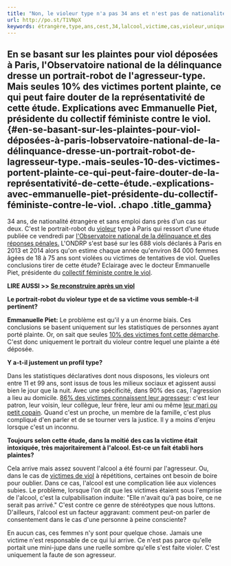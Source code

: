 ```yaml
---
title: "Non, le violeur type n'a pas 34 ans et n'est pas de nationalité étrangère"
url: http://po.st/T1VNpX
keywords: étrangère,type,ans,cest,34,lalcool,victime,cas,violeur,uniquement,nest,viol,portraitrobot,étude,nationalité,victimes
---
```

En se basant sur les plaintes pour viol déposées à Paris, l\'Observatoire national de la délinquance dresse un portrait-robot de l\'agresseur-type. Mais seules 10% des victimes portent plainte, ce qui peut faire douter de la représentativité de cette étude. Explications avec Emmanuelle Piet, présidente du collectif féministe contre le viol. {#en-se-basant-sur-les-plaintes-pour-viol-déposées-à-paris-lobservatoire-national-de-la-délinquance-dresse-un-portrait-robot-de-lagresseur-type.-mais-seules-10-des-victimes-portent-plainte-ce-qui-peut-faire-douter-de-la-représentativité-de-cette-étude.-explications-avec-emmanuelle-piet-présidente-du-collectif-féministe-contre-le-viol. .chapo .title_gamma}
------------------------------------------------------------------------------------------------------------------------------------------------------------------------------------------------------------------------------------------------------------------------------------------------------------------------------------------------------

34 ans, de nationalité étrangère et sans emploi dans près d\'un cas sur deux. C\'est le portrait-robot du [violeur](//www.lexpress.fr/actualite/societe/fait-divers/ce-que-l-on-sait-de-la-traque-du-violeur-en-serie-parisien_1088278.html) type à Paris qui ressort d\'une étude publiée ce vendredi par [l\'Observatoire national de la délinquance et des réponses pénales.](https://www.data.gouv.fr/fr/organizations/observatoire-national-de-la-delinquance-et-des-reponses-penales-ondrp/#datasets) L\'ONDRP s\'est basé sur les 688 viols déclarés à Paris en 2013 et 2014 alors qu\'on estime chaque année qu\'environ 84 000 femmes âgées de 18 à 75 ans sont violées ou victimes de tentatives de viol. Quelles conclusions tirer de cette étude? Eclairage avec le docteur Emmanuelle Piet, présidente du [collectif féministe contre le viol](http://www.cfcv.asso.fr/).  

**LIRE AUSSI \>\> [Se reconstruire après un viol](//www.lexpress.fr/styles/psycho/se-reconstruire-apres-un-viol_1738947.html)**  

**Le portrait-robot du violeur type et de sa victime vous semble-t-il pertinent?** 

**Emmanuelle Piet:** Le problème est qu\'il y a un énorme biais. Ces conclusions se basent uniquement sur les statistiques de personnes ayant porté plainte. Or, on sait que seules [10% des victimes font cette démarche](//www.lexpress.fr/actualite/societe/violences-faites-aux-femmes-ce-qu-il-faut-savoir_1053706.html). C\'est donc uniquement le portrait du violeur contre lequel une plainte a été déposée.  

**Y a-t-il justement un profil type?** 

Dans les statistiques déclaratives dont nous disposons, les violeurs ont entre 11 et 99 ans, sont issus de tous les milieux sociaux et agissent aussi bien le jour que la nuit. Avec une spécificité, dans 90% des cas, l\'agression a lieu au domicile. [86% des victimes connaissent leur agresseur](//www.lexpress.fr/actualite/societe/la-plupart-des-viols-sont-commis-par-quelqu-un-de-l-entourage_1042818.html): c\'est leur patron, leur voisin, leur collègue, leur frère, leur ami ou même [leur mari ou petit copain](//www.lexpress.fr/actualite/societe/le-fleau-des-violences-conjugales_1189658.html). Quand c\'est un proche, un membre de la famille, c\'est plus compliqué d\'en parler et de se tourner vers la justice. Il y a moins d\'enjeu lorsque c\'est un inconnu. 

**Toujours selon cette étude, dans la moitié des cas la victime était intoxiquée, très majoritairement à l\'alcool. Est-ce un fait établi hors plaintes?** 

Cela arrive mais assez souvent l\'alcool a été fourni par l\'agresseur. Ou, dans le cas de [victimes de viol](//www.lexpress.fr/actualite/societe/victime-de-viol-je-minimisais-je-ne-souhaitais-pas-incriminer-mon-agresseur_1752440.html) à répétitions, certaines ont besoin de boire pour oublier. Dans ce cas, l\'alcool est une complication liée aux violences subies. Le problème, lorsque l\'on dit que les victimes étaient sous l\'emprise de l\'alcool, c\'est la culpabilisation induite: \"Elle n\'avait qu\'à pas boire, ce ne serait pas arrivé.\" C\'est contre ce genre de stéréotypes que nous luttons. D\'ailleurs, l\'alcool est un facteur aggravant: comment peut-on parler de consentement dans le cas d\'une personne à peine consciente? 

En aucun cas, ces femmes n\'y sont pour quelque chose. Jamais une victime n\'est responsable de ce qui lui arrive. Ce n\'est pas parce qu\'elle portait une mini-jupe dans une ruelle sombre qu\'elle s\'est faite violer. C\'est uniquement la faute de son agresseur. 
